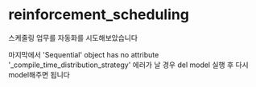 # reinforcement_scheduling
스케줄링 업무를 자동화를 시도해보았습니다

마지막에서 'Sequential' object has no attribute '_compile_time_distribution_strategy' 에러가 날 경우 del model 실행 후 다시 model해주면 됩니다
